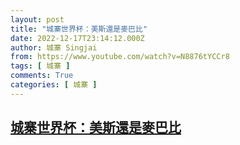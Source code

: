 ```yaml
---
layout: post
title: "城寨世界杯：美斯還是麥巴比"
date: 2022-12-17T23:14:12.000Z
author: 城寨 Singjai
from: https://www.youtube.com/watch?v=N8876tYCCr8
tags: [ 城寨 ]
comments: True
categories: [ 城寨 ]
---
```

<!--1671318852000-->
[城寨世界杯：美斯還是麥巴比](https://www.youtube.com/watch?v=N8876tYCCr8)
------

<div>

</div>
